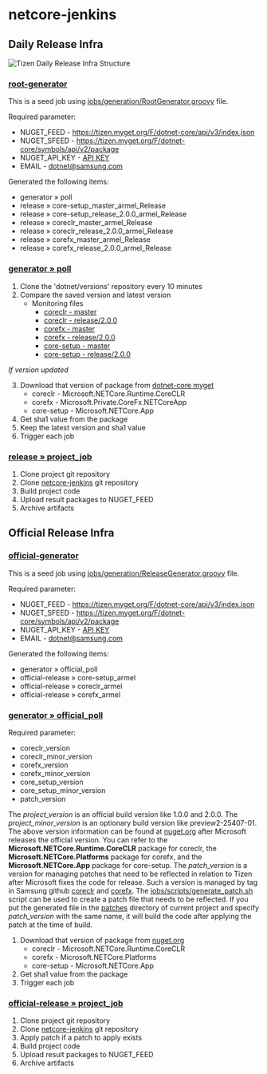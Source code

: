 # netcore-jenkins

## Daily Release Infra
![Tizen Daily Release Infra Structure](https://github.com/jyoungyun/netcore-jenkins/blob/master/Documentation/images/Tizen_Daily_Release_Infra.png)

### [root-generator](http://52.79.132.74:8080/job/root-generator/)
This is a seed job using [jobs/generation/RootGenerator.groovy](https://github.com/jyoungyun/netcore-jenkins/blob/master/jobs/generation/RootGenerator.groovy) file.

Required parameter:
* NUGET_FEED - https://tizen.myget.org/F/dotnet-core/api/v3/index.json
* NUGET_SFEED - https://tizen.myget.org/F/dotnet-core/symbols/api/v2/package
* NUGET_API_KEY - [API KEY](https://tizen.myget.org/feed/Details/dotnet-core)
* EMAIL - dotnet@samsung.com

Generated the following items:
* generator » poll
* release » core-setup_master_armel_Release
* release » core-setup_release_2.0.0_armel_Release
* release » coreclr_master_armel_Release
* release » coreclr_release_2.0.0_armel_Release
* release » corefx_master_armel_Release
* release » corefx_release_2.0.0_armel_Release
 
### [generator » poll](http://52.79.132.74:8080/job/generator/job/poll/)
1. Clone the 'dotnet/versions' repository every 10 minutes
2. Compare the saved version and latest version
   * Monitoring files
      * [coreclr - master](https://github.com/dotnet/versions/blob/master/build-info/dotnet/coreclr/master/Latest.txt)
      * [coreclr - release/2.0.0](https://github.com/dotnet/versions/blob/master/build-info/dotnet/coreclr/release/2.0.0/Latest.txt)
      * [corefx - master](https://github.com/dotnet/versions/blob/master/build-info/dotnet/corefx/master/Latest.txt)
      * [corefx - release/2.0.0](https://github.com/dotnet/versions/blob/master/build-info/dotnet/corefx/release/2.0.0/Latest.txt)
      * [core-setup - master](https://github.com/dotnet/versions/blob/master/build-info/dotnet/core-setup/master/Latest.txt)
      * [core-setup - release/2.0.0](https://github.com/dotnet/versions/blob/master/build-info/dotnet/core-setup/release/2.0.0/Latest.txt)

*If version updated*

3. Download that version of package from [dotnet-core myget](https://dotnet.myget.org/gallery/dotnet-core)
   * coreclr - Microsoft.NETCore.Runtime.CoreCLR
   * corefx  - Microsoft.Private.CoreFx.NETCoreApp
   * core-setup - Microsoft.NETCore.App
4. Get sha1 value from the package
5. Keep the latest version and sha1 value
6. Trigger each job

### [release » project_job](http://52.79.132.74:8080/job/release/)
1. Clone project git repository
2. Clone [netcore-jenkins](https://github.com/jyoungyun/netcore-jenkins.git) git repository
3. Build project code
4. Upload result packages to NUGET_FEED
5. Archive artifacts

## Official Release Infra
### [official-generator](http://52.79.132.74:8080/job/official-generator/)
This is a seed job using [jobs/generation/ReleaseGenerator.groovy](https://github.com/jyoungyun/netcore-jenkins/blob/master/jobs/generation/ReleaseGenerator.groovy) file.

Required parameter:
* NUGET_FEED - https://tizen.myget.org/F/dotnet-core/api/v3/index.json
* NUGET_SFEED - https://tizen.myget.org/F/dotnet-core/symbols/api/v2/package
* NUGET_API_KEY - [API KEY](https://tizen.myget.org/feed/Details/dotnet-core)
* EMAIL - dotnet@samsung.com

Generated the following items:
* generator » official_poll
* official-release » core-setup_armel
* official-release » coreclr_armel
* official-release » corefx_armel

### [generator » official_poll](http://52.79.132.74:8080/job/generator/job/official_poll/)
Required parameter:
* coreclr_version
* coreclr_minor_version
* corefx_version
* corefx_minor_version
* core_setup_version
* core_setup_minor_version
* patch_version

The *project_version* is an official build version like 1.0.0 and 2.0.0. The *project_minor_version* is an optionary build version like preview2-25407-01. The above version information can be found at [nuget.org](https://www.nuget.org/) after Microsoft releases the official version. You can refer to the **Microsoft.NETCore.Runtime.CoreCLR** package for coreclr, the **Microsoft.NETCore.Platforms** package for corefx, and the **Microsoft.NETCore.App** package for core-setup. The *patch_version* is a version for managing patches that need to be reflected in relation to Tizen after Microsoft fixes the code for release. Such a version is managed by tag in Samsung github [coreclr](https://github.sec.samsung.net/dotnet/coreclr/tags) and [corefx](https://github.sec.samsung.net/dotnet/corefx/tags). The [jobs/scripts/generate_patch.sh](https://github.com/jyoungyun/netcore-jenkins/blob/master/jobs/scripts/generate_patch.sh) script can be used to create a patch file that needs to be reflected. If you put the generated file in the [patches](https://github.com/jyoungyun/netcore-jenkins/tree/master/patches) directory of current project and specify *patch_version* with the same name, it will build the code after applying the patch at the time of build.

1. Download that version of package from [nuget.org](https://www.nuget.org/)
   * coreclr - Microsoft.NETCore.Runtime.CoreCLR
   * corefx  - Microsoft.NETCore.Platforms
   * core-setup - Microsoft.NETCore.App
2. Get sha1 value from the package
3. Trigger each job

### [official-release » project_job](http://52.79.132.74:8080/job/official-release/)
1. Clone project git repository
2. Clone [netcore-jenkins](https://github.com/jyoungyun/netcore-jenkins.git) git repository
3. Apply patch if a patch to apply exists
4. Build project code
5. Upload result packages to NUGET_FEED
6. Archive artifacts
